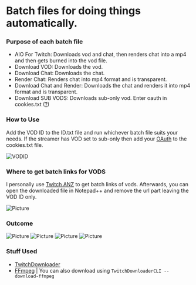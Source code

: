 # Batch files for doing things automatically. 
### Purpose of each batch file
* AIO For Twitch: Downloads vod and chat, then renders chat into a mp4 and then gets burned into the vod file.
* Download VOD: Downloads the vod.
* Download Chat: Downloads the chat.
* Render Chat: Renders chat into mp4 format and is transparent.
* Download Chat and Render: Downloads the chat and renders it into mp4 format and is transparent.
* Download SUB VODS: Downloads sub-only vod. Enter oauth in cookies.txt ([?](https://youtu.be/1MBsUoFGuls))


### How to Use
Add the VOD ID to the ID.txt file and run whichever batch file suits your needs. If the streamer has VOD set to sub-only then add your [OAuth](https://youtu.be/1MBsUoFGuls) to the cookies.txt file.

![VODID](https://i.starkayc.moe/t3eCET.png)


### Where to get batch links for VODS
I personally use [Twitch ANZ](https://www.twitchanz.com/vods) to get batch links of vods. Afterwards, you can open the downloaded file in Notepad++ and remove the url part leaving the VOD ID only.

![Picture](https://i.starkayc.moe/PlFB9L.png)

### Outcome
![Picture](https://i.starkayc.moe/wqygPO.png)
![Picture](https://i.starkayc.moe/1hdBnR.png)
![Picture](https://i.starkayc.moe/4NpXwk.png)
![Picture](https://i.starkayc.moe/EN5Ywg.jpg)

### Stuff Used
- [TwitchDownloader](https://github.com/lay295/TwitchDownloader)
- [FFmpeg](https://ffmpeg.org/download.html) | You can also download using `TwitchDownloaderCLI --download-ffmpeg`
